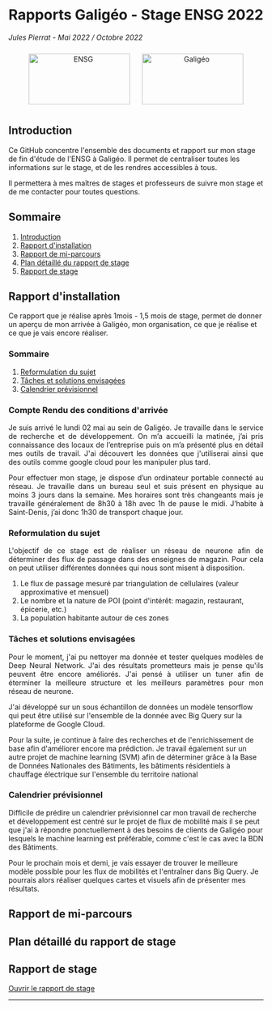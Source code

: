 # Rapports Galigéo - Stage ENSG 2022
*Jules Pierrat - Mai 2022 / Octobre 2022*

<p align="center">
    <img src="https://www.ensg.eu/-MEP0-/apv/logo_ensg_rwd.png" alt="ENSG" width="200" height="100" style="margin: 10px">
    <img src="https://galigeo-for-salesforce.github.io/assets/logo-galigeo.svg" alt="Galigéo" width="200" height="100" style="margin: 10px">
</p>

## Introduction

Ce GitHub concentre l'ensemble des documents et rapport sur mon stage de fin d'étude de l'ENSG à Galigéo. Il permet de centraliser toutes les informations sur le stage, et de les rendres accessibles à tous.

Il permettera à mes maîtres de stages et professeurs de suivre mon stage et de me contacter pour toutes questions.

## Sommaire

1. [Introduction](#introduction)
2. [Rapport d'installation](#rapport-d-installation)
3. [Rapport de mi-parcours](#rapport-de-mi-parcours)
4. [Plan détaillé du rapport de stage](#plan-detaillé-du-rapport-de-stage)
5. [Rapport de stage](#rapport-de-stage)

## Rapport d'installation

Ce rapport que je réalise après 1mois - 1,5 mois de stage, permet de donner un aperçu de mon arrivée à Galigéo, mon organisation, ce que je réalise et ce que je vais encore  réaliser.

### Sommaire

1. [Reformulation du sujet](#reformulation-du-sujet)
2. [Tâches et solutions envisagées](#taches-et-solutions-envisagees)
3. [Calendrier prévisionnel](#calendrier-previsionnel)

### Compte Rendu des conditions d'arrivée

<p align="justify">
Je suis arrivé le lundi 02 mai au sein de Galigéo. Je travaille dans le service de recherche et de développement. On m’a accueilli la matinée, j’ai pris connaissance des locaux de l’entreprise puis on m’a présenté plus en détail mes outils de travail. J'ai découvert les données que j'utiliserai ainsi que des outils comme google cloud pour les manipuler plus tard.

<p align="justify">
Pour effectuer mon stage, je dispose d’un ordinateur portable connecté au réseau. Je travaille dans un bureau seul et suis présent en physique au moins 3 jours dans la semaine. Mes horaires sont très changeants mais je travaille généralement de 8h30 à 18h avec 1h de pause le midi. J’habite à Saint-Denis, j’ai donc 1h30 de transport chaque jour.


### Reformulation du sujet

<p align="justify">
L'objectif de ce stage est de réaliser un réseau de neurone afin de déterminer des flux de passage dans des enseignes de magazin. Pour cela on peut utiliser différentes données qui nous sont misent à disposition.

1. Le flux de passage mesuré par triangulation de cellulaires (valeur approximative et mensuel)
2. Le nombre et la nature de POI (point d'intérêt: magazin, restaurant, épicerie, etc.)
3. La population habitante autour de ces zones

### Tâches et solutions envisagées

<p align="justify">
Pour le moment, j'ai pu nettoyer ma donnée et tester quelques modèles de Deep Neural Network. J'ai des résultats prometteurs mais je pense qu'ils peuvent être encore améliorés. J'ai pensé à utiliser un tuner afin de éterminer la meilleure structure et les meilleurs paramètres pour mon réseau de neurone.

J'ai développé sur un sous échantillon de données un modèle tensorflow qui peut être utilisé sur l'ensemble de la donnée avec Big Query sur la plateforme de Google Cloud.

Pour la suite, je continue à faire des recherches et de l'enrichissement de base afin d'améliorer encore ma prédiction.
Je travail également sur un autre projet de machine learning (SVM) afin de déterminer grâce à la Base de Données Nationales des Bâtiments, les bâtiments résidentiels à chauffage électrique sur l'ensemble du territoire national

### Calendrier prévisionnel

Difficile de prédire un calendrier prévisionnel car mon travail de recherche et développement est centré sur le projet de flux de mobilité mais il se peut que j'ai à répondre ponctuellement à des besoins de clients de Galigéo pour lesquels le machine learning est préférable, comme c'est le cas avec la BDN des Bâtiments.

Pour le prochain mois et demi, je vais essayer de trouver le meilleure modèle possible pour les flux de mobilités et l'entraîner dans Big Query. Je pourrais alors réaliser quelques cartes et visuels afin de présenter mes résultats.

## Rapport de mi-parcours
    
## Plan détaillé du rapport de stage

## Rapport de stage

[Ouvrir le rapport de stage](./RAPPORT_ING3_PIERRAT_Jules.pdf)

----